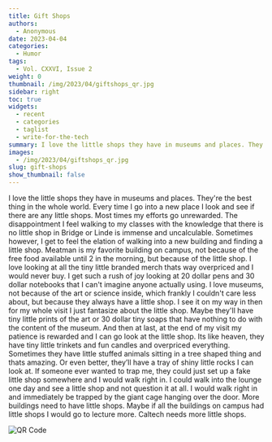 ```yaml
---
title: Gift Shops
authors:
  - Anonymous
date: 2023-04-04
categories:
  - Humor
tags:
  - Vol. CXXVI, Issue 2
weight: 0
thumbnail: /img/2023/04/giftshops_qr.jpg
sidebar: right
toc: true
widgets:
  - recent
  - categories
  - taglist
  - write-for-the-tech
summary: I love the little shops they have in museums and places. They're the best thing in the whole world. Every time I go into a new place I look and see if there are any little shops.
images:
  - /img/2023/04/giftshops_qr.jpg
slug: gift-shops
show_thumbnail: false
---
```


I love the little shops they have in museums and places. They're the best thing in the whole world. Every time I go into a new place I look and see if there are any little shops. Most times my efforts go unrewarded. The disappointment I feel walking to my classes with the knowledge that there is no little shop in Bridge or Linde is immense and uncalculable. Sometimes however, I get to feel the elation of walking into a new building and finding a little shop. Meatman is my favorite building on campus, not because of the free food available until 2 in the morning, but because of the little shop. I love looking at all the tiny little branded merch thats way overpriced and I would never buy. I get such a rush of joy looking at 20 dollar pens and 30 dollar notebooks that I can't imagine anyone actually using. I love museums, not because of the art or science inside, which frankly I couldn't care less about, but because they always have a little shop. I see it on my way in then for my whole visit I just fantasize about the little shop. Maybe they'll have tiny little prints of the art or 30 dollar tiny soaps that have nothing to do with the content of the museum. And then at last, at the end of my visit my patience is rewarded and I can go look at the little shop. Its like heaven, they have tiny little trinkets and fun candles and overpriced everything. Sometimes they have little stuffed animals sitting in a tree shaped thing and thats amazing. Or even better, they’ll have a tray of shiny little rocks I can look at. If someone ever wanted to trap me, they could just set up a fake little shop somewhere and I would walk right in. I could walk into the lounge one day and see a little shop and not question it at all. I would walk right in and immediately be trapped by the giant cage hanging over the door. More buildings need to have little shops. Maybe if all the buildings on campus had little shops I would go to lecture more. Caltech needs more little shops.

![QR Code](/img/2023/04/giftshops_qr.jpg)